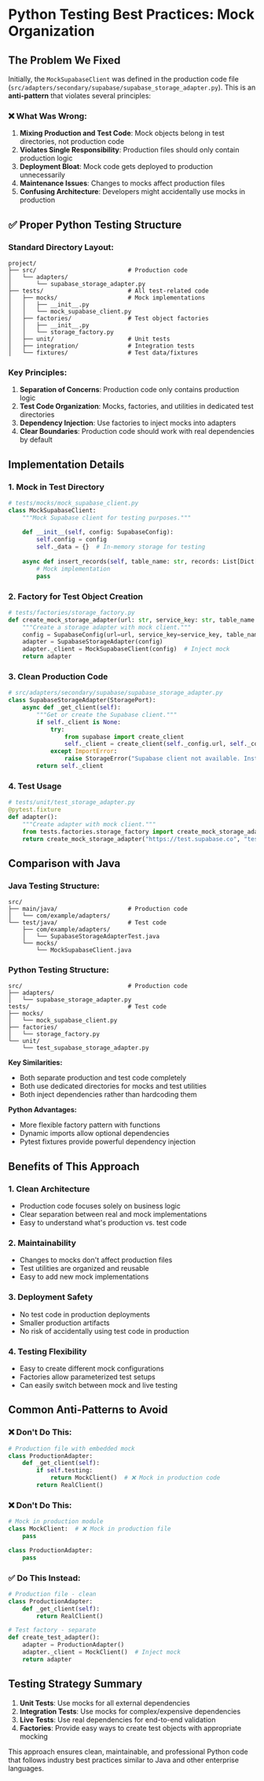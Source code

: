 # Python Testing Best Practices: Mock Organization

## The Problem We Fixed

Initially, the `MockSupabaseClient` was defined in the production code file (`src/adapters/secondary/supabase/supabase_storage_adapter.py`). This is an **anti-pattern** that violates several principles:

### ❌ **What Was Wrong:**

1. **Mixing Production and Test Code**: Mock objects belong in test directories, not production code
2. **Violates Single Responsibility**: Production files should only contain production logic
3. **Deployment Bloat**: Mock code gets deployed to production unnecessarily
4. **Maintenance Issues**: Changes to mocks affect production files
5. **Confusing Architecture**: Developers might accidentally use mocks in production

## ✅ **Proper Python Testing Structure**

### **Standard Directory Layout:**
```
project/
├── src/                          # Production code
│   └── adapters/
│       └── supabase_storage_adapter.py
├── tests/                        # All test-related code
│   ├── mocks/                    # Mock implementations
│   │   ├── __init__.py
│   │   └── mock_supabase_client.py
│   ├── factories/                # Test object factories
│   │   ├── __init__.py
│   │   └── storage_factory.py
│   ├── unit/                     # Unit tests
│   ├── integration/              # Integration tests
│   └── fixtures/                 # Test data/fixtures
```

### **Key Principles:**

1. **Separation of Concerns**: Production code only contains production logic
2. **Test Code Organization**: Mocks, factories, and utilities in dedicated test directories
3. **Dependency Injection**: Use factories to inject mocks into adapters
4. **Clear Boundaries**: Production code should work with real dependencies by default

## **Implementation Details**

### **1. Mock in Test Directory**
```python
# tests/mocks/mock_supabase_client.py
class MockSupabaseClient:
    """Mock Supabase client for testing purposes."""
    
    def __init__(self, config: SupabaseConfig):
        self.config = config
        self._data = {}  # In-memory storage for testing
    
    async def insert_records(self, table_name: str, records: List[Dict[str, Any]]):
        # Mock implementation
        pass
```

### **2. Factory for Test Object Creation**
```python
# tests/factories/storage_factory.py
def create_mock_storage_adapter(url: str, service_key: str, table_name: str):
    """Create a storage adapter with mock client."""
    config = SupabaseConfig(url=url, service_key=service_key, table_name=table_name)
    adapter = SupabaseStorageAdapter(config)
    adapter._client = MockSupabaseClient(config)  # Inject mock
    return adapter
```

### **3. Clean Production Code**
```python
# src/adapters/secondary/supabase/supabase_storage_adapter.py
class SupabaseStorageAdapter(StoragePort):
    async def _get_client(self):
        """Get or create the Supabase client."""
        if self._client is None:
            try:
                from supabase import create_client
                self._client = create_client(self._config.url, self._config.service_key)
            except ImportError:
                raise StorageError("Supabase client not available. Install with: pip install supabase")
        return self._client
```

### **4. Test Usage**
```python
# tests/unit/test_storage_adapter.py
@pytest.fixture
def adapter():
    """Create adapter with mock client."""
    from tests.factories.storage_factory import create_mock_storage_adapter
    return create_mock_storage_adapter("https://test.supabase.co", "test-key", "test_table")
```

## **Comparison with Java**

### **Java Testing Structure:**
```
src/
├── main/java/                    # Production code
│   └── com/example/adapters/
└── test/java/                    # Test code
    ├── com/example/adapters/
    │   └── SupabaseStorageAdapterTest.java
    └── mocks/
        └── MockSupabaseClient.java
```

### **Python Testing Structure:**
```
src/                              # Production code
├── adapters/
│   └── supabase_storage_adapter.py
tests/                            # Test code
├── mocks/
│   └── mock_supabase_client.py
├── factories/
│   └── storage_factory.py
└── unit/
    └── test_supabase_storage_adapter.py
```

**Key Similarities:**
- Both separate production and test code completely
- Both use dedicated directories for mocks and test utilities
- Both inject dependencies rather than hardcoding them

**Python Advantages:**
- More flexible factory pattern with functions
- Dynamic imports allow optional dependencies
- Pytest fixtures provide powerful dependency injection

## **Benefits of This Approach**

### **1. Clean Architecture**
- Production code focuses solely on business logic
- Clear separation between real and mock implementations
- Easy to understand what's production vs. test code

### **2. Maintainability**
- Changes to mocks don't affect production files
- Test utilities are organized and reusable
- Easy to add new mock implementations

### **3. Deployment Safety**
- No test code in production deployments
- Smaller production artifacts
- No risk of accidentally using test code in production

### **4. Testing Flexibility**
- Easy to create different mock configurations
- Factories allow parameterized test setups
- Can easily switch between mock and live testing

## **Common Anti-Patterns to Avoid**

### ❌ **Don't Do This:**
```python
# Production file with embedded mock
class ProductionAdapter:
    def _get_client(self):
        if self.testing:
            return MockClient()  # ❌ Mock in production code
        return RealClient()
```

### ❌ **Don't Do This:**
```python
# Mock in production module
class MockClient:  # ❌ Mock in production file
    pass

class ProductionAdapter:
    pass
```

### ✅ **Do This Instead:**
```python
# Production file - clean
class ProductionAdapter:
    def _get_client(self):
        return RealClient()

# Test factory - separate
def create_test_adapter():
    adapter = ProductionAdapter()
    adapter._client = MockClient()  # Inject mock
    return adapter
```

## **Testing Strategy Summary**

1. **Unit Tests**: Use mocks for all external dependencies
2. **Integration Tests**: Use mocks for complex/expensive dependencies
3. **Live Tests**: Use real dependencies for end-to-end validation
4. **Factories**: Provide easy ways to create test objects with appropriate mocking

This approach ensures clean, maintainable, and professional Python code that follows industry best practices similar to Java and other enterprise languages.
